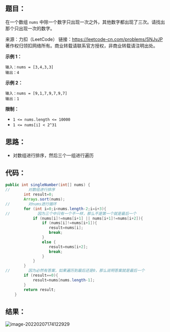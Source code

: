 ## 题目：

在一个数组 `nums` 中除一个数字只出现一次之外，其他数字都出现了三次。请找出那个只出现一次的数字。



来源：力扣（LeetCode） 链接：https://leetcode-cn.com/problems/SNJvJP 著作权归领扣网络所有。商业转载请联系官方授权，非商业转载请注明出处。

<!--more-->

**示例 1：**

```
输入：nums = [3,4,3,3]
输出：4
```

**示例 2：**

```
输入：nums = [9,1,7,9,7,9,7]
输出：1
```

**限制：**

- `1 <= nums.length <= 10000`
- `1 <= nums[i] < 2^31`

## 思路：

- 对数组进行排序，然后三个一组进行遍历

## 代码：

```java
public int singleNumber(int[] nums) {
//        对数组进行排序
        int result=0;
        Arrays.sort(nums);
//        对nums进行循环
        for (int i=0;i<nums.length-2;i=i+3){
//            因为三个中只有一个不一样，那么不是第一个就是最后一个
            if (nums[i]!=nums[i+1] || nums[i+1]!=nums[i+2]){
                if (nums[i]!=nums[i+1]){
                   result=nums[i];
                   break;
                }
                else {
                   result=nums[i+2];
                   break;
                }
            }
        }
//        因为必然有答案，如果遍历到最后还是0，那么说明答案就是最后一个
        if (result==0){
            result=nums[nums.length-1];
        }
        return result;
    }
```

## 结果：

![image-20220207174122929](https://gitee.com/misteryliu/typora/raw/master/image/image-20220207174122929.png)